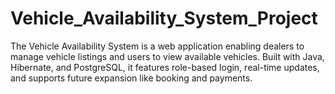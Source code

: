 # Vehicle_Availability_System_Project
The Vehicle Availability System is a web application enabling dealers to manage vehicle listings and users to view available vehicles. Built with Java, Hibernate, and PostgreSQL, it features role-based login, real-time updates, and supports future expansion like booking and payments.
